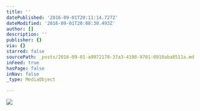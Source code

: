 ```yaml
---
title: ''
datePublished: '2016-09-01T20:11:14.727Z'
dateModified: '2016-09-01T20:08:30.493Z'
author: []
description: ''
publisher: {}
via: {}
starred: false
sourcePath: _posts/2016-09-01-a9972178-37a3-4198-9781-0910aba8511a.md
inFeed: true
hasPage: false
inNav: false
_type: MediaObject

---
```

![](https://the-grid-user-content.s3-us-west-2.amazonaws.com/c67b2215-5c89-49ea-8931-afbdf0fafb3c.jpg)